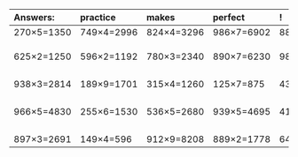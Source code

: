 | Answers: | practice | makes | perfect | ! |
| :--- | :--- | :--- | :--- | :--- |
| 270×5=1350 | 749×4=2996 | 824×4=3296 | 986×7=6902 | 883×5=4415 | 
|   |   |   |   |   | 
|   |   |   |   |   | 
|   |   |   |   |   | 
| 625×2=1250 | 596×2=1192 | 780×3=2340 | 890×7=6230 | 980×3=2940 | 
|   |   |   |   |   | 
|   |   |   |   |   | 
|   |   |   |   |   | 
|   |   |   |   |   | 
| 938×3=2814 | 189×9=1701 | 315×4=1260 | 125×7=875 | 431×3=1293 | 
|   |   |   |   |   | 
|   |   |   |   |   | 
|   |   |   |   |   | 
|   |   |   |   |   | 
| 966×5=4830 | 255×6=1530 | 536×5=2680 | 939×5=4695 | 413×7=2891 | 
|   |   |   |   |   | 
|   |   |   |   |   | 
|   |   |   |   |   | 
|   |   |   |   |   | 
| 897×3=2691 | 149×4=596 | 912×9=8208 | 889×2=1778 | 647×2=1294 | 
